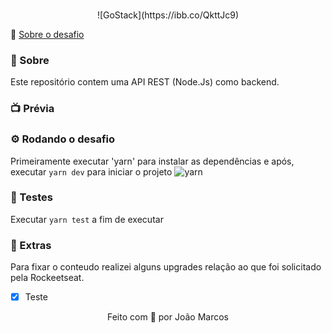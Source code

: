 <br/>
<p align="center">
![GoStack](https://ibb.co/QkttJc9)
</p>

🚀 [Sobre o desafio](https://github.com/brunodesde1987/desafio-conceitos-nodejs/blob/master/README_ABOUT.md)

### 📃 Sobre

Este repositório contem uma API REST (Node.Js) como backend.

### 📺 Prévia


### ⚙️ Rodando o desafio

Primeiramente executar 'yarn' para instalar as dependências e após, executar `yarn dev` para iniciar o projeto
![yarn](https://user-images.githubusercontent.com/28319535/79516442-cbd17780-8021-11ea-88f8-792e46ab2e8d.png)

### 🧪 Testes

Executar `yarn test` a fim de executar

### 🍆 Extras

Para fixar o conteudo realizei alguns upgrades relação ao que foi solicitado pela Rockeetseat.

- [x] Teste


<p align="center">
Feito com 💛 por João Marcos
</p>